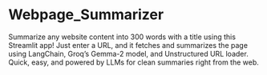 # Webpage_Summarizer
Summarize any website content into 300 words with a title using this Streamlit app! Just enter a URL, and it fetches and summarizes the page using LangChain, Groq’s Gemma-2 model, and Unstructured URL loader. Quick, easy, and powered by LLMs for clean summaries right from the web.
